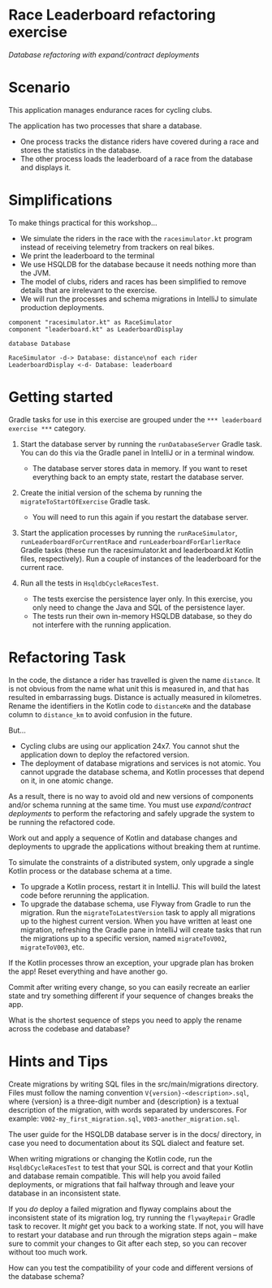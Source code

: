 # Race Leaderboard refactoring exercise

_Database refactoring with expand/contract deployments_


# Scenario

This application manages endurance races for cycling clubs.

The application has two processes that share a database.

* One process tracks the distance riders have covered during a race and stores the statistics in the database.
* The other process loads the leaderboard of a race from the database and displays it.


# Simplifications

To make things practical for this workshop...

* We simulate the riders in the race with the `racesimulator.kt` program instead of receiving telemetry from trackers on real bikes.
* We print the leaderboard to the terminal
* We use HSQLDB for the database because it needs nothing more than the JVM.
* The model of clubs, riders and races has been simplified to remove details that are irrelevant to the exercise.
* We will run the processes and schema migrations in IntelliJ to simulate production deployments.

```plantuml
component "racesimulator.kt" as RaceSimulator
component "leaderboard.kt" as LeaderboardDisplay

database Database

RaceSimulator -d-> Database: distance\nof each rider
LeaderboardDisplay <-d- Database: leaderboard
```


# Getting started

Gradle tasks for use in this exercise are grouped under the `*** leaderboard exercise ***` category.

1. Start the database server by running the `runDatabaseServer` Gradle task.  You can do this via the Gradle panel in IntelliJ or in a terminal window.

   * The database server stores data in memory. If you want to reset everything back to an empty state, restart the database server.

2. Create the initial version of the schema by running the `migrateToStartOfExercise` Gradle task.

   * You will need to run this again if you restart the database server. 

3. Start the application processes by running the
`runRaceSimulator`, `runLeaderboardForCurrentRace` and `runLeaderboardForEarlierRace` Gradle tasks (these run the  racesimulator.kt and leaderboard.kt Kotlin files, respectively). Run a couple of instances of the leaderboard for the current race.

4. Run all the tests in `HsqldbCycleRacesTest`.

    * The tests exercise the persistence layer only. In this exercise, you only need to change the Java and SQL of the persistence layer.
    * The tests run their own in-memory HSQLDB database, so they do not interfere with the running application.


# Refactoring Task

In the code, the distance a rider has travelled is given the name `distance`. It is not obvious from the name what unit this is measured in, and that has resulted in embarrassing bugs. Distance is actually measured in kilometres. Rename the identifiers in the Kotlin code to `distanceKm` and the database column to `distance_km` to avoid confusion in the future.

But...

* Cycling clubs are using our application 24x7. You cannot shut the application down to deploy the refactored version.
* The deployment of database migrations and services is not atomic. You cannot upgrade the database schema, and Kotlin processes that depend on it, in one atomic change.

As a result, there is no way to avoid old and new versions of components and/or schema running at the same time.
You must use *expand/contract deployments* to perform the refactoring and safely upgrade the system to be running the refactored code.

Work out and apply a sequence of Kotlin and database changes and deployments to upgrade the applications without breaking them at runtime. 

To simulate the constraints of a distributed system, only upgrade a single Kotlin process or the database schema at a time.

* To upgrade a Kotlin process, restart it in IntelliJ.  This will build the latest code before rerunning the application.
* To upgrade the database schema, use Flyway from Gradle to run the migration. Run the `migrateToLatestVersion` task to apply all migrations up to the highest current version.  When you have written at least one migration, refreshing the Gradle pane in IntelliJ will create tasks that run the migrations up to a specific version, named `migrateToV002`, `migrateToV003`, etc.

If the Kotlin processes throw an exception, your upgrade plan has broken the app!  Reset everything and have another go.

Commit after writing every change, so you can easily recreate an earlier state and try something different if your sequence of changes breaks the app.

What is the shortest sequence of steps you need to apply the rename across the codebase and database?


# Hints and Tips

Create migrations by writing SQL files in the src/main/migrations directory.  Files must follow the naming convention `V{version}-<description>.sql`, where {version} is a three-digit number and {description} is a textual description of the migration, with words separated by underscores.  For example: `V002-my_first_migration.sql`, `V003-another_migration.sql`.

The user guide for the HSQLDB database server is in the docs/ directory, in case you need to documentation about its SQL dialect and feature set.

When writing migrations or changing the Kotlin code, run the `HsqldbCycleRacesTest` to test that your SQL is correct and that your Kotlin and database remain compatible. This will help you avoid failed deployments, or migrations that fail halfway through and leave your database in an inconsistent state.

If you _do_ deploy a failed migration and flyway complains about the inconsistent state of its migration log, try running the `flywayRepair` Gradle task to recover. It _might_ get you back to a working state.  If not, you will have to restart your database and run through the migration steps again – make sure to commit your changes to Git after each step, so you can recover without too much work.

How can you test the compatibility of your code and different versions of the database schema?
